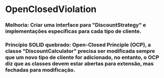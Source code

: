# OpenClosedViolation

### **Melhoria:** Criar uma interface para "DiscountStrategy" e implementações específicas para cada tipo de cliente.
### **Princípio SOLID quebrado:** Open-Closed Principle (OCP), a classe "DiscountCalculator" precisa ser modificada sempre que um novo tipo de cliente for adicionado, no entanto, o OCP diz que as classes devem estar abertas para extensão, mas fechadas para modificação.